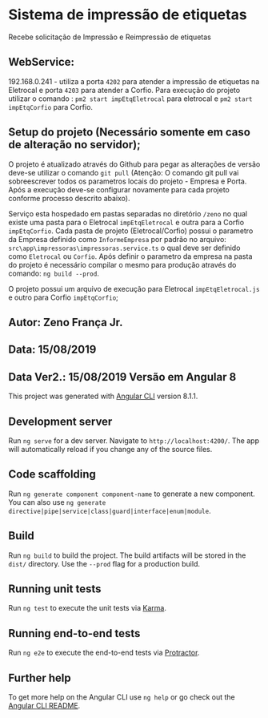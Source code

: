   
# Sistema de impressão de etiquetas
Recebe solicitação de Impressão e Reimpressão de etiquetas

## WebService:
192.168.0.241 - utiliza a porta `4202` para atender a impressão de etiquetas na Eletrocal e porta `4203` para atender a Corfio.
Para execução do projeto utilizar o comando : `pm2 start impEtqEletrocal` para eletrocal e `pm2 start impEtqCorfio` para Corfio.

## Setup do projeto (Necessário somente em caso de alteração no servidor); 
O projeto é atualizado através do Github para pegar as alterações de versão deve-se utilizar o comando `git pull` (Atenção: O comando git pull vai sobreescrever todos os parametros locais do projeto - Empresa e Porta. Após a execução deve-se configurar novamente para cada projeto conforme processo descrito abaixo). 

Serviço esta hospedado em pastas separadas no diretório `/zeno` no qual existe uma pasta para o Eletrocal `impEtqEletrocal` e outra para a Corfio `impEtqCorfio`.
Cada pasta de projeto (Eletrocal/Corfio) possui o parametro da Empresa definido como `InformeEmpresa` por padrão no arquivo: `src\app\impressoras\impressoras.service.ts` o qual deve ser definido como `Eletrocal` ou `Corfio`. 
Após definir o parametro da empresa na pasta do projeto é necessário compilar o mesmo para produção através do comando: `ng build --prod`.

O projeto possui um arquivo de execução para Eletrocal `impEtqEletrocal.js` e outro para Corfio `impEtqCorfio`;
 
 
 ## Autor: Zeno França Jr.
 ## Data: 15/08/2019
 ## Data Ver2.: 15/08/2019  Versão em Angular 8                                                                    




This project was generated with [Angular CLI](https://github.com/angular/angular-cli) version 8.1.1.

## Development server

Run `ng serve` for a dev server. Navigate to `http://localhost:4200/`. The app will automatically reload if you change any of the source files.

## Code scaffolding

Run `ng generate component component-name` to generate a new component. You can also use `ng generate directive|pipe|service|class|guard|interface|enum|module`.

## Build

Run `ng build` to build the project. The build artifacts will be stored in the `dist/` directory. Use the `--prod` flag for a production build.

## Running unit tests

Run `ng test` to execute the unit tests via [Karma](https://karma-runner.github.io).

## Running end-to-end tests

Run `ng e2e` to execute the end-to-end tests via [Protractor](http://www.protractortest.org/).

## Further help

To get more help on the Angular CLI use `ng help` or go check out the [Angular CLI README](https://github.com/angular/angular-cli/blob/master/README.md).
